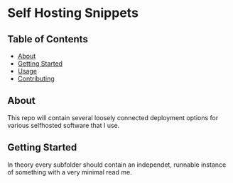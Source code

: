 # Self Hosting Snippets

## Table of Contents

- [About](#about)
- [Getting Started](#getting_started)
- [Usage](#usage)
- [Contributing](../CONTRIBUTING.md)

## About <a name = "about"></a>

This repo will contain several loosely connected deployment options for various selfhosted software that I use.

## Getting Started <a name = "getting_started"></a>

In theory every subfolder should contain an independet, runnable instance of something with a very minimal read me.